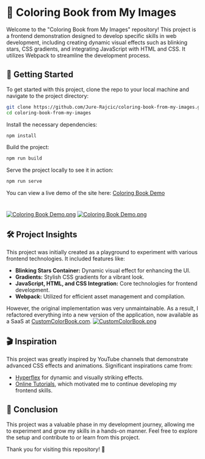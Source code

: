 # 🎨 Coloring Book from My Images

Welcome to the "Coloring Book from My Images" repository! This project is a frontend demonstration designed to develop specific skills in web development, including creating dynamic visual effects such as blinking stars, CSS gradients, and integrating JavaScript with HTML and CSS. It utilizes Webpack to streamline the development process.

## 🚀 Getting Started

To get started with this project, clone the repo to your local machine and navigate to the project directory:

```bash
git clone https://github.com/Jure-Rajcic/coloring-book-from-my-images.git
cd coloring-book-from-my-images 
```

Install the necessary dependencies:

```bash
npm install
```

Build the project:

```bash
npm run build
```

Serve the project locally to see it in action:

```bash
npm run serve
```

You can view a live demo of the site here:
[Coloring Book Demo](https://coloring-book-from-my-images.netlify.app/)
#
[![Coloring Book Demo.png](https://i.postimg.cc/wv8Jm0WL/Snimka-zaslona-2024-04-23-113124.png)](https://postimg.cc/qtwzfXHv)
[![Coloring Book Demo.png](https://i.postimg.cc/XJf5cdhh/Snimka-zaslona-2024-04-23-113241.png)](https://postimg.cc/8JCsTJTB)

## 🛠️ Project Insights

This project was initially created as a playground to experiment with various frontend technologies. It included features like:
- **Blinking Stars Container:** Dynamic visual effect for enhancing the UI.
- **Gradients:** Stylish CSS gradients for a vibrant look.
- **JavaScript, HTML, and CSS Integration:** Core technologies for frontend development.
- **Webpack:** Utilized for efficient asset management and compilation.

However, the original implementation was very unmaintainable. As a result, I refactored everything into a new version of the application, now available as a SaaS at [CustomColorBook.com](https://customcolorbook.com).
[![CustomColorBook.png](https://i.postimg.cc/5NdYrdPd/Snimka-zaslona-2024-04-23-111718.png)](https://postimg.cc/jCcSW90Z)

## 🎬 Inspiration

This project was greatly inspired by YouTube channels that demonstrate advanced CSS effects and animations. Significant inspirations came from:
- [Hyperflex](https://www.youtube.com/watch?v=6TYkDy54q4E) for dynamic and visually striking effects.
- [Online Tutorials](https://www.youtube.com/@OnlineTutorialsYT), which motivated me to continue developing my frontend skills.


## 🌟 Conclusion

This project was a valuable phase in my development journey, allowing me to experiment and grow my skills in a hands-on manner. Feel free to explore the setup and contribute to or learn from this project.

Thank you for visiting this repository! 🙌
